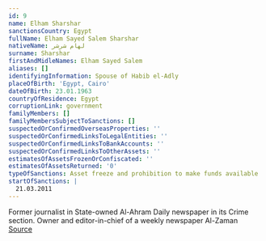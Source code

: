 ```yaml
---
id: 9
name: Elham Sharshar
sanctionsCountry: Egypt
fullName: Elham Sayed Salem Sharshar
nativeName: لهام شرشر
surname: Sharshar
firstAndMidleNames: Elham Sayed Salem
aliases: []
identifyingInformation: Spouse of Habib el-Adly
placeOfBirth: 'Egypt, Cairo'
dateOfBirth: 23.01.1963
countryOfResidence: Egypt
corruptionLink: government
familyMembers: []
familyMembersSubjectToSanctions: []
suspectedOrConfirmedOverseasProperties: ''
suspectedOrConfirmedLinksToLegalEntities: ''
suspectedOrConfirmedLinksToBankAccounts: ''
suspectedOrConfirmedLinksToOtherAssets: ''
estimatesOfAssetsFrozenOrConfiscated: ''
estimatesOfAssetsReturned: '0'
typeOfSanctions: Asset freeze and prohibition to make funds available
startOfSanctions: |
  21.03.2011
---
```

Former journalist in State-owned Al-Ahram Daily newspaper in its Crime section. 
Owner and editor-in-chief of a weekly newspaper Al-Zaman 
[Source](https://dailynewsegypt.com/2016/06/01/wife-mubarak-era-interior-minister-al-adly-launches-newspaper/)
